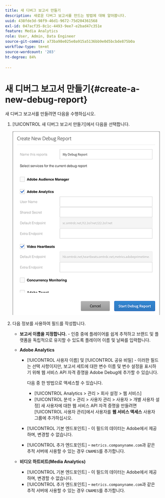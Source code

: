 ```yaml
---
title: 새 디버그 보고서 만들기
description: 새로운 디버그 보고서를 만드는 방법에 대해 알아봅니다.
uuid: 438fde3d-98f9-46d1-9672-75d204361568
exl-id: 047acf35-8c1c-4493-9ee7-e2bad47c351e
feature: Media Analytics
role: User, Admin, Data Engineer
source-git-commit: a73ba98e025e0a915a5136bb9e0d5bcbde875b0a
workflow-type: tm+mt
source-wordcount: '203'
ht-degree: 84%

---
```


# 새 디버그 보고서 만들기{#create-a-new-debug-report}

새 디버그 보고서를 만들려면 다음을 수행하십시오.

1. [!UICONTROL 새 디버그 보고서 만들기]에서 다음을 선택합니다.

   ![](assets/create-new-debug-report.png)

1. 다음 정보를 사용하여 필드를 작성합니다.

   * **보고서 이름을 지정합니다.** - 인증 중에 플레이어를 쉽게 추적하고 브랜드 및 플랫폼을 독립적으로 유지할 수 있도록 플레이어 이름 및 날짜를 입력합니다.
   * **Adobe Analytics**

      * [!UICONTROL 사용자 이름] 및 [!UICONTROL 공유 비밀] - 이러한 필드는 선택 사항이지만, 보고서 세트에 대한 변수 이름 및 변수 설정을 표시하기 위해 웹 서비스 API 자격 증명을 Adobe Debug에 추가할 수 있습니다.

        다음 중 한 방법으로 액세스할 수 있습니다.

         * [!UICONTROL Analytics > 관리 > 회사 설정 > 웹 서비스]
         * [!UICONTROL 분석 > 관리 > 사용자 관리 > 사용자 > 개별 사용자 설정] 새 사용자에 대한 웹 서비스 API 자격 증명을 만들려면 [!UICONTROL 사용자 관리]에서 사용자를 **웹 서비스 액세스** 사용자 그룹에 추가하십시오.

      * [!UICONTROL 기본 엔드포인트] - 이 필드의 데이터는 Adobe에서 제공하며, 변경할 수 없습니다.
      * [!UICONTROL 추가 엔드포인트] – `metrics.companyname.com`과 같은 추적 서버에 사용할 수 있는 경우 `CNAMES`를 추가합니다.

   * **비디오 하트비트(Media Analytics)**

      * [!UICONTROL 기본 엔드포인트] - 이 필드의 데이터는 Adobe에서 제공하며, 변경할 수 없습니다.
      * [!UICONTROL 추가 엔드포인트] – `metrics.companyname.com`과 같은 추적 서버에 사용할 수 있는 경우 `CNAMES`를 추가합니다.
